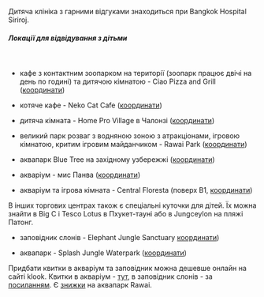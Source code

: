 <section type="note">

Дитяча клініка з гарними відгуками знаходиться при Bangkok Hospital Siriroj.
</section>


##### Локації для відвідування з дітьми


</br>

- кафе з контактним зоопарком на території (зоопарк працює двічі на день по годині) та дитячою кімнатою - Ciao Pizza and Grill ([координати](https://www.google.com/maps/place/Ciao+Pizza+and+Grill/@7.837118,98.2952748,17z/data=!3m1!4b1!4m5!3m4!1s0x30502577ae166983:0xef3352402c56a781!8m2!3d7.837118!4d98.2952748?hl=ru-UA))

- котяче кафе - Neko Cat Cafe ([координати](https://www.google.com/maps/place/Neko+Cat+Cafe/@7.791631,98.3183015,17z/data=!3m1!4b1!4m5!3m4!1s0x30502f52c030387d:0x50e1095061100f49!8m2!3d7.791631!4d98.3183015))

- дитяча кімната - Home Pro Village в Чалонзі ([координати](https://www.google.com/maps/place/Home+pro+village+(Tablespoon)/@7.8245612,98.3374612,17z/data=!3m1!4b1!4m6!3m5!1s0x30502f0fbce3204f:0xbbf9b19bf9fe7073!8m2!3d7.8245612!4d98.3396499!16s%2Fg%2F11b7d3jlym))

- великий парк розваг з водняною зоною з атракціонами, ігровою кімнатою, критим ігровим майданчиком - Rawai Park ([координати](https://www.google.com/maps?q=rawai+park+%D0%BF%D1%85%D1%83%D0%BA%D0%B5%D1%82&sxsrf=ALiCzsYrp8FRk5zMXAOsse4zNFmiPu8sgA:1668602415807&gs_lcp=Cgxnd3Mtd2l6LXNlcnAQARgAMgYIIRAKECo6CggAEEcQ1gQQsANKBAhBGABKBAhGGABQtwNYtwRg0xNoAXAAeACAAbYHiAHwDZIBAzYtMpgBAKABAcgBCMABAQ&um=1&ie=UTF-8&sa=X&ved=2ahUKEwjBn-XK3LL7AhUcCBAIHVlYAsgQ_AUoAXoECAEQAw))

- аквапарк Blue Tree на західному узбережжі ([координати](https://www.google.com/maps/place/Blue+Tree+Phuket/@7.9885282,98.3171624,17z/data=!3m1!4b1!4m6!3m5!1s0x305037d1674265d7:0xa615f67a7916ebb8!8m2!3d7.9885282!4d98.3193511!16s%2Fg%2F11h24qpj23))

- акваріум - мис Панва ([координати](https://www.google.com/maps/place/Phuket+Aquarium/@7.8142973,98.3875191,14z/data=!4m10!1m2!2m1!1z0LDQutCy0LDRgNC40YPQvCDQvNGL0YHQtSDQn9Cw0L3QstCw!3m6!1s0x30502c10a78e1e07:0x57f971912f7659d8!8m2!3d7.8035035!4d98.4079073!15sCiTQsNC60LLQsNGA0LjRg9C8INC80YvRgdC1INCf0LDQvdCy0LBaJiIk0LDQutCy0LDRgNC40YPQvCDQvNGL0YHQtSDQv9Cw0L3QstCwkgEIYXF1YXJpdW2aASNDaFpEU1VoTk1HOW5TMFZKUTBGblNVTnZNa3B4U0VkQkVBReABAA!16s%2Fg%2F1211rd9l))

- акваріум та ігрова кімната - Central Floresta (поверх В1, [координати](https://www.google.com/maps/place/Aquaria+Phuket/@7.8892026,98.3640527,17z/data=!4m10!1m2!2m1!1z0LDQutCy0LDRgNGW0YPQvCDQv9GF0YPQutC10YIg0LIgQ2VudHJhbCBGbG9yZXN0YQ!3m6!1s0x305031244348e8ab:0xf4a10de74d8b010b!8m2!3d7.8887188!4d98.3658599!15sCjHQsNC60LLQsNGA0ZbRg9C8INC_0YXRg9C60LXRgiDQsiBDZW50cmFsIEZsb3Jlc3RhWjMiMdCw0LrQstCw0YDRltGD0Lwg0L_RhdGD0LrQtdGCINCyIGNlbnRyYWwgZmxvcmVzdGGSAQhhcXVhcml1bZoBI0NoWkRTVWhOTUc5blMwVkpRMEZuU1VNeWNuWnBVbUozRUFF4AEA!16s%2Fg%2F11fk147yg_))

<section>

В інших торгових центрах також є спеціальні куточки для дітей. Їх можна знайти в Big C і Tesco Lotus в Пхукет-тауні або в Jungceylon на пляжі Патонг. 
</section>

- заповідник слонів - Elephant Jungle Sanctuary [координати](https://www.google.com/maps?q=Elephant+Jungle+Sanctuary+Phuket&um=1&ie=UTF-8&sa=X&ved=2ahUKEwic5cHm3rP7AhUCxosKHfWQAzcQ_AUoAXoECAMQAw))

- аквапарк - Splash Jungle Waterpark ([координати](https://www.google.com/maps/place/Splash+Jungle/@8.1175678,98.3041318,17z/data=!3m1!4b1!4m6!3m5!1s0x3050461f08e4b1cf:0x2b48a7f22b3b3b87!8m2!3d8.1175678!4d98.3063205!16s%2Fg%2F1pxwqq1l3))


<section type="tip">

  Придбати квитки в акваріум та заповідник можна дешевше онлайн на сайті klook. Квитки в акваріум - [тут](https://www.klook.com/en-MY/activity/26631-aquaria-phuket-ticket/?aid=2084&utm_medium=affiliate-alwayson&utm_source=non-network&utm_campaign=2084&utm_term=&utm_content=), в заповідник слонів - за [посиланням](https://www.klook.com/activity/3595-half-day-visit-elephant-jungle-sanctuary-phuket/?aff_adid=90442&af_wid=2373&aff_label1=Elephant%20Jungle%20Sanctuary&aff_label2=Phuket&aff_label3=Thailand&aid=2373&aff_pid=&aff_sid=&utm_medium=affiliate-alwayson&utm_source=non-network&utm_campaign=2373&utm_term=&utm_content=&aff_klick_id=19894980066-2373-90442-7887878). Є [знижки](https://www.klook.com/en-US/activity/291-splash-jungle-waterpark-phuket/?aff_adid=79349&af_wid=2373&aff_label1=Splash%20Jungle%20Waterpark&aff_label2=Phuket&aff_label3=Thailand&aid=2373&aff_pid=&aff_sid=&utm_medium=affiliate-alwayson&utm_source=non-network&utm_campaign=2373&utm_term=&utm_content=&aff_klick_id=19897647754-2373-79349-54acbdc) на аквапарк Rawai.
</section>
